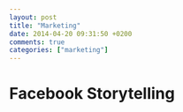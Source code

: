 ```yaml
---
layout: post
title: "Marketing"
date: 2014-04-20 09:31:50 +0200
comments: true
categories: ["marketing"]
---
```


# Facebook Storytelling



